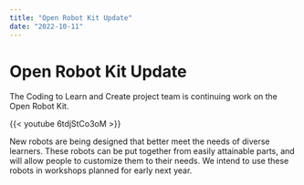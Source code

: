 ```yaml
---
title: "Open Robot Kit Update"
date: "2022-10-11"
---
```


# Open Robot Kit Update

The Coding to Learn and Create project team is continuing work on the Open Robot Kit.

{{< youtube 6tdjStCo3oM  >}}

New robots are being designed that better meet the needs of diverse learners.
These robots can be put together from easily attainable parts, and will allow people
to customize them to their needs.
We intend to use these robots in workshops planned for early next year.
